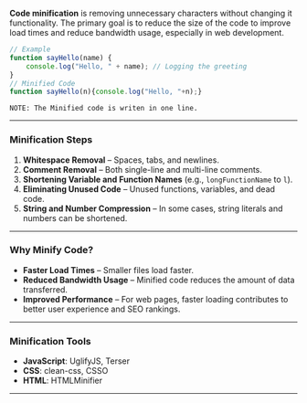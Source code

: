 **Code minification** is removing unnecessary characters without changing it functionality. The primary goal is to reduce the size of the code to improve load times and reduce bandwidth usage, especially in web development.
```js
// Example 
function sayHello(name) {
    console.log("Hello, " + name); // Logging the greeting
}
// Minified Code
function sayHello(n){console.log("Hello, "+n);}
```

```
NOTE: The Minified code is writen in one line.
```
---
### **Minification Steps**
1. **Whitespace Removal** – Spaces, tabs, and newlines.
2. **Comment Removal** – Both single-line and multi-line comments.
3. **Shortening Variable and Function Names** (e.g., `longFunctionName` to `l`).
4. **Eliminating Unused Code** – Unused functions, variables, and dead code.
5. **String and Number Compression** – In some cases, string literals and numbers can be shortened.
---
### **Why Minify Code?**
- **Faster Load Times** – Smaller files load faster.
- **Reduced Bandwidth Usage** – Minified code reduces the amount of data transferred.
- **Improved Performance** – For web pages, faster loading contributes to better user experience and SEO rankings.
---
### **Minification Tools**
- **JavaScript**: UglifyJS, Terser
- **CSS**: clean-css, CSSO
- **HTML**: HTMLMinifier
---